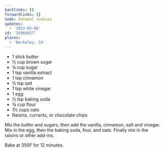 ```yaml
---
backlinks: []
forwardlinks: []
node: Oatmeal cookies
updates:
  - '2022-05-08'
id: '26968027'
places:
  - 'Berkeley, CA'
---
```

- 1 stick butter
- ½ cup brown sugar
- ¼ cup sugar 
- 1 tsp vanilla extract
- 1 tsp cinnamon 
- ½ tsp salt
- 1 tsp white vinegar 
- 1 egg
- ½ tsp baking soda
- ¾ cup flour
- 1½ cups oats 
- Raisins, currants, or chocolate chips 

Mix the butter and sugars, then add the vanilla, cinnamon, salt and vinegar. Mix in the egg, then the baking soda, four, and oats. Finally mix in the raisins or other add-ins. 

Bake at 350F for 12 minutes. 
